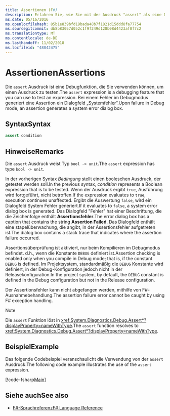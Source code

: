 ```yaml
---
title: Assertionen (F#)
description: Erfahren Sie, wie Sie mit der Ausdruck "assert" als eine Debugfunktion zum Testen von Ausdrücken in der Programmiersprache F#.
ms.date: 05/16/2016
ms.openlocfilehash: 85b1e839bfd19bada48b7f1821d15ddd8fa77754
ms.sourcegitcommit: db8b83057d052c1f9f249d128b08d4423af0f7c2
ms.translationtype: MT
ms.contentlocale: de-DE
ms.lasthandoff: 11/02/2018
ms.locfileid: "48842475"
---
```

# <a name="assertions"></a><span data-ttu-id="2110e-103">Assertionen</span><span class="sxs-lookup"><span data-stu-id="2110e-103">Assertions</span></span>

<span data-ttu-id="2110e-104">Die `assert` Ausdruck ist eine Debugfunktion, die Sie verwenden können, um einen Ausdruck zu testen.</span><span class="sxs-lookup"><span data-stu-id="2110e-104">The `assert` expression is a debugging feature that you can use to test an expression.</span></span> <span data-ttu-id="2110e-105">Bei einem Fehler im Debugmodus generiert eine Assertion ein Dialogfeld „Systemfehler“.</span><span class="sxs-lookup"><span data-stu-id="2110e-105">Upon failure in Debug mode, an assertion generates a system error dialog box.</span></span>

## <a name="syntax"></a><span data-ttu-id="2110e-106">Syntax</span><span class="sxs-lookup"><span data-stu-id="2110e-106">Syntax</span></span>

```fsharp
assert condition
```

## <a name="remarks"></a><span data-ttu-id="2110e-107">Hinweise</span><span class="sxs-lookup"><span data-stu-id="2110e-107">Remarks</span></span>

<span data-ttu-id="2110e-108">Die `assert` Ausdruck weist Typ `bool -> unit`.</span><span class="sxs-lookup"><span data-stu-id="2110e-108">The `assert` expression has type `bool -> unit`.</span></span>

<span data-ttu-id="2110e-109">In der vorherigen Syntax *Bedingung* stellt einen booleschen Ausdruck, der getestet werden soll.</span><span class="sxs-lookup"><span data-stu-id="2110e-109">In the previous syntax, *condition* represents a Boolean expression that is to be tested.</span></span> <span data-ttu-id="2110e-110">Wenn der Ausdruck ergibt `true`, Ausführung wird fortgeführt, nicht betroffen.</span><span class="sxs-lookup"><span data-stu-id="2110e-110">If the expression evaluates to `true`, execution continues unaffected.</span></span> <span data-ttu-id="2110e-111">Ergibt die Auswertung `false`, wird ein Dialogfeld System Fehler generiert.</span><span class="sxs-lookup"><span data-stu-id="2110e-111">If it evaluates to `false`, a system error dialog box is generated.</span></span> <span data-ttu-id="2110e-112">Das Dialogfeld "Fehler" hat einer Beschriftung, die die Zeichenfolge enthält **Assertionsfehler**.</span><span class="sxs-lookup"><span data-stu-id="2110e-112">The error dialog box has a caption that contains the string **Assertion Failed**.</span></span> <span data-ttu-id="2110e-113">Das Dialogfeld enthält eine stapelüberwachung, die angibt, in der Assertionsfehler aufgetreten ist.</span><span class="sxs-lookup"><span data-stu-id="2110e-113">The dialog box contains a stack trace that indicates where the assertion failure occurred.</span></span>

<span data-ttu-id="2110e-114">Assertionsüberprüfung ist aktiviert, nur beim Kompilieren im Debugmodus befindet. d.h., wenn die Konstante `DEBUG` definiert ist.</span><span class="sxs-lookup"><span data-stu-id="2110e-114">Assertion checking is enabled only when you compile in Debug mode; that is, if the constant `DEBUG` is defined.</span></span> <span data-ttu-id="2110e-115">Im Projektsystem, standardmäßig die `DEBUG` Konstante wird definiert, in der Debug-Konfiguration jedoch nicht in der Releasekonfiguration.</span><span class="sxs-lookup"><span data-stu-id="2110e-115">In the project system, by default, the `DEBUG` constant is defined in the Debug configuration but not in the Release configuration.</span></span>

<span data-ttu-id="2110e-116">Der Assertionsfehler kann nicht abgefangen werden, mithilfe von F#-Ausnahmebehandlung.</span><span class="sxs-lookup"><span data-stu-id="2110e-116">The assertion failure error cannot be caught by using F# exception handling.</span></span>

>[!NOTE]
<span data-ttu-id="2110e-117">Die `assert` Funktion löst in <xref:System.Diagnostics.Debug.Assert*?displayProperty=nameWithType>.</span><span class="sxs-lookup"><span data-stu-id="2110e-117">The `assert` function resolves to <xref:System.Diagnostics.Debug.Assert*?displayProperty=nameWithType>.</span></span>

## <a name="example"></a><span data-ttu-id="2110e-118">Beispiel</span><span class="sxs-lookup"><span data-stu-id="2110e-118">Example</span></span>

<span data-ttu-id="2110e-119">Das folgende Codebeispiel veranschaulicht die Verwendung von der `assert` Ausdruck.</span><span class="sxs-lookup"><span data-stu-id="2110e-119">The following code example illustrates the use of the `assert` expression.</span></span>

[!code-fsharp[Main](../../../samples/snippets/fsharp/lang-ref-2/snippet5401.fs)]

## <a name="see-also"></a><span data-ttu-id="2110e-120">Siehe auch</span><span class="sxs-lookup"><span data-stu-id="2110e-120">See also</span></span>

- [<span data-ttu-id="2110e-121">F#-Sprachreferenz</span><span class="sxs-lookup"><span data-stu-id="2110e-121">F# Language Reference</span></span>](index.md)
